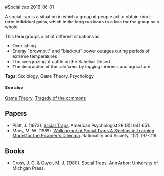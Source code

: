 
#Social trap
2016-06-01

A social trap is a situation in which a group of people act to obtain short-term individual gains, which in the long run leads to a loss for the group as a whole.

This term groups a lot of different situations as:
* Overfishing
* Energy "brownout" and "blackout" power outages during periods of extreme temperatures
* The overgrazing of cattle on the Sahelian Desert
* The destruction of the rainforest by logging interests and agriculture

***Tags***: Sociology, Game Theory, Psychology

#### See also
[Game Theory](/game_theory), [Tragedy of the commons](/tragedy_of_the_commons)
## Papers
* Platt, J. (1973). [Social Traps](http://web.mit.edu/curhan/www/docs/Articles/15341_Readings/Negotiation_and_Conflict_Management/Platt_1973_Social_traps.pdf). American Psychologist 28 (8): 641-651.
* Macy, M. W. (1989). [Walking out of Social Traps A Stochastic Learning Model for the Prisoner's Dilemma](http://rss.sagepub.com/content/1/2/197.short). Rationality and Society, 1(2), 197-219.

## Books
* Cross, J. G. & Guyer, M. J. (1980). [Social Traps](https://www.goodreads.com/book/show/3794573-social-traps). Ann Arbor: University of Michigan Press.


